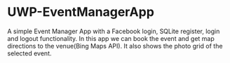 # UWP-EventManagerApp

A simple Event Manager App with a Facebook login, SQLite register, login and logout functionality. In this app we can book the event and get map directions to the venue(Bing Maps API).
It also shows the photo grid of the selected event. 
